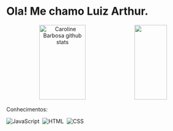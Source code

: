 <h1>Ola! Me chamo Luiz Arthur.</h1> 
<div align="center">  
  <img width="49%" height="195px" src="https://github-readme-stats.vercel.app/api?username=Luiznito&show_icons=true&count_private=true&hide_border=true&title_color=ff91a4&icon_color=ff91a4&text_color=c9d1d9&bg_color=0d1117" alt="Caroline Barbosa github stats" /> 
  <img width="41%" height="195px" src="https://github-readme-stats.vercel.app/api/top-langs/?username=Luiznito&layout=compact&hide_border=true&title_color=ff91a4&text_color=ff91a4&bg_color=0d1117" />
</div>

Conhecimentos:

![JavaScript](https://img.shields.io/badge/JavaScript-F7DF1E?style=for-the-badge&logo=javascript&logoColor=black)&nbsp;
![HTML](https://img.shields.io/badge/HTML5-E34F26?style=for-the-badge&logo=html5&logoColor=white)&nbsp;
![CSS](https://img.shields.io/badge/CSS3-1572B6?style=for-the-badge&logo=css3&logoColor=white)&nbsp;
